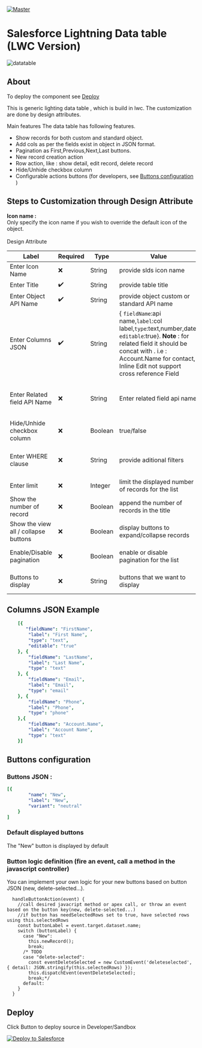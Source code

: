 [![Master](https://github.com/Sarveshgithub/sfdc-lwc-lightning-datatable/actions/workflows/master_push.yml/badge.svg?branch=master)](https://github.com/Sarveshgithub/sfdc-lwc-lightning-datatable/actions/workflows/master_push.yml)

# Salesforce Lightning Data table (LWC Version) 

![datatable](https://user-images.githubusercontent.com/39730173/158892595-3e7c91a3-9259-4e13-914b-191504ca8a05.PNG)

## About

To deploy the component see [Deploy](#deploy)

This is generic lighting data table , which is build in lwc.
The customization are done by design attributes.

Main features
The data table has following features.
- Show records for both custom and standard object.
- Add cols as per the fields exist in object in JSON format.
- Pagination as First,Previous,Next,Last buttons.
- New record creation action
- Row action, like : show detail, edit record, delete record
- Hide/Unhide checkbox column
- Configurable actions buttons (for developers, see [Buttons configuration](#buttons-configuration) )

## Steps to Customization through Design Attribute

**Icon name :** <br/>
Only specify the icon name if you wish to override the default icon of the object.
<br/><br/>
Design Attribute

| Label                        |  Required          | Type   | Value                                                    | Example             |
|------------------------------|--------------------|--------|----------------------------------------------------------|---------------------|
| Enter Icon Name              | :x:                | String | provide slds icon name                                   |  `standard:account` |
| Enter Title                  | :heavy_check_mark: | String | provide table title                                      |  LWC Table    |
| Enter Object API Name        | :heavy_check_mark: | String | provide object custom or standard API name               |  Account |
| Enter Columns JSON           | :heavy_check_mark: | String | { `fieldName`:api name,`label`:col label,`type`:text,number,date, `editable`:true}. **Note** : for related field it should be concat with . i.e : Account.Name for contact, Inline Edit not support cross reference Field| See below [**Column JSON Example**](#columns-json-example) |
| Enter Related field API Name | :x:                | String | Enter related field api name | Example AccountId for contact when component is on account layout. |
| Hide/Unhide checkbox column  | :x:                | Boolean | true/false               |  Hide/Unhide Checkbox |
| Enter WHERE clause           | :x:                | String | provide aditional filters | Example `LastName like '%s' AND Account.Name like '%t'` |
| Enter limit | :x: | Integer | limit the displayed number of records for the list  |  an integer |
| Show the number of record    | :x:                | Boolean| append the number of records in the title  |  checked(true) OR not checked(false) |
| Show the view all / collapse buttons | :x: | Boolean| display buttons to expand/collapse records  |  checked(true) OR not checked(false) |
| Enable/Disable pagination | :x: | Boolean| enable or disable pagination for the list  |  checked(true) OR not checked(false) |
| Buttons to display           | :x:                | String | buttons that we want to display  | See below [**Buttons configuration**](#buttons-configuration) |

## Columns JSON Example
``` yaml 
    [{ 
       "fieldName": "FirstName",
        "label": "First Name",
        "type": "text",
        "editable": "true"
    }, {
        "fieldName": "LastName",
        "label": "Last Name",
        "type": "text"
    }, {
        "fieldName": "Email",
        "label": "Email",
        "type": "email"
    }, {
        "fieldName": "Phone",
        "label": "Phone",
        "type": "phone"
    },{
        "fieldName": "Account.Name",
        "label": "Account Name",
        "type": "text"
    }]
```
## Buttons configuration

### Buttons JSON :
```yml
[{
        "name": "New",
        "label": "New",
        "variant": "neutral"
    }
]
```
### Default displayed buttons
The "New" button is displayed by default


### Button logic definition (fire an event, call a method in the javascript controller)
You can implement your own logic for your new buttons based on button JSON (new, delete-selected...).

```JS
  handleButtonAction(event) {
    //call desired javacript method or apex call, or throw an event based on the button key(new, delete-selected...)
    //if button has needSelectedRows set to true, have selected rows using this.selectedRows
    const buttonLabel = event.target.dataset.name;
    switch (buttonLabel) {
      case "New":
        this.newRecord();
        break;
      /* TODO
      case "delete-selected":
        const eventDeleteSelected = new CustomEvent('deleteselected', { detail: JSON.stringify(this.selectedRows) });
        this.dispatchEvent(eventDeleteSelected);
        break;*/
      default:
    }
  }
```

## Deploy
Click Button to deploy source in Developer/Sandbox

<a href="https://githubsfdeploy.herokuapp.com/app/githubdeploy/Sarveshgithub/sfdc-lwc-lightning-datatable">
  <img alt="Deploy to Salesforce"
       src="https://raw.githubusercontent.com/afawcett/githubsfdeploy/master/deploy.png">
</a>

